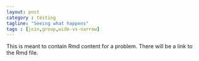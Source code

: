 ```yaml
---
layout: post
category : testing
tagline: "Seeing what happens"
tags : [join,group,wide-vs-narrow]
---
```


This is meant to contain Rmd content for a problem.  There will be a
link to the Rmd file.
